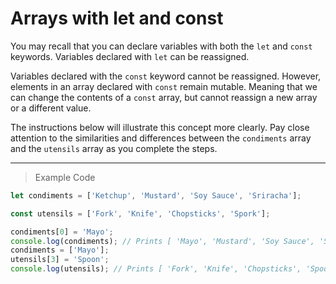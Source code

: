 # Arrays with let and const
You may recall that you can declare variables with both the `let` and `const` keywords. Variables declared with `let` can be reassigned.

Variables declared with the `const` keyword cannot be reassigned. However, elements in an array declared with `const` remain mutable. Meaning that we can change the contents of a `const` array, but cannot reassign a new array or a different value.

The instructions below will illustrate this concept more clearly. Pay close attention to the similarities and differences between the `condiments` array and the `utensils` array as you complete the steps.

---
> Example Code
```js
let condiments = ['Ketchup', 'Mustard', 'Soy Sauce', 'Sriracha'];

const utensils = ['Fork', 'Knife', 'Chopsticks', 'Spork'];

condiments[0] = 'Mayo';
console.log(condiments); // Prints [ 'Mayo', 'Mustard', 'Soy Sauce', 'Sriracha' ]
condiments = ['Mayo'];
utensils[3] = 'Spoon';
console.log(utensils); // Prints [ 'Fork', 'Knife', 'Chopsticks', 'Spoon' ]
```
